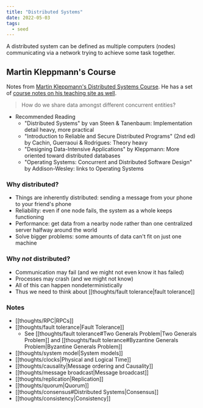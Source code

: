 ```yaml
---
title: "Distributed Systems"
date: 2022-05-03
tags:
  - seed
---
```


A distributed system can be defined as multiple computers (nodes) communicating via a network trying to achieve some task together.

## Martin Kleppmann's Course

Notes from [Martin Kleppmann's Distributed Systems Course](https://www.youtube.com/watch?v=UEAMfLPZZhE&list=PLeKd45zvjcDFUEv_ohr_HdUFe97RItdiB). He has a set of [course notes on his teaching site as well](https://www.cl.cam.ac.uk/teaching/2122/ConcDisSys/dist-sys-notes.pdf).

> How do we share data amongst different concurrent entities?

- Recommended Reading
  - "Distributed Systems" by van Steen & Tanenbaum: Implementation detail heavy, more practical
  - "Introduction to Reliable and Secure Distributed Programs" (2nd ed) by Cachin, Guerraoui & Rodrigues: Theory heavy
  - "Designing Data-Intensive Applications" by Kleppmann: More oriented toward distributed databases
  - "Operating Systems: Concurrent and Distributed Software Design" by Addison-Wesley: links to Operating Systems

### Why distributed?

- Things are inherently distributed: sending a message from your phone to your friend's phone
- Reliability: even if one node fails, the system as a whole keeps functioning
- Performance: get data from a nearby node rather than one centralized server halfway around the world
- Solve bigger problems: some amounts of data can't fit on just one machine

### Why _not_ distributed?

- Communication may fail (and we might not even know it has failed)
- Processes may crash (and we might not know)
- All of this can happen nondeterministically
- Thus we need to think about [[thoughts/fault tolerance|fault tolerance]]

### Notes

- [[thoughts/RPC|RPCs]]
- [[thoughts/fault tolerance|Fault Tolerance]]
  - See [[thoughts/fault tolerance#Two Generals Problem|Two Generals Problem]] and [[thoughts/fault tolerance#Byzantine Generals Problem|Byzantine Generals Problem]]
- [[thoughts/system model|System models]]
- [[thoughts/clocks|Physical and Logical Time]]
- [[thoughts/causality|Message ordering and Causality]]
- [[thoughts/message broadcast|Message broadcast]]
- [[thoughts/replication|Replication]]
- [[thoughts/quorum|Quorum]]
- [[thoughts/consensus#Distributed Systems|Consensus]]
- [[thoughts/consistency|Consistency]]
